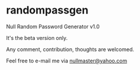 # randompassgen
Null Random Password Generator v1.0

It's the beta version only.

Any comment, contribution, thoughts are welcomed.

Feel free to e-mail me via nullmaster@yahoo.com
